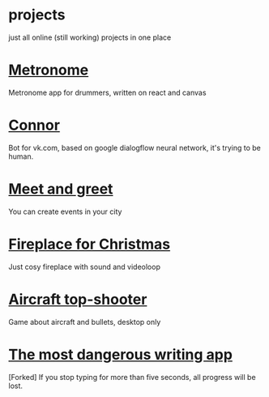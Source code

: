 # projects
just all online (still working) projects in one place

# [Metronome](https://vikegart.github.io/metronome/)
Metronome app for drummers, written on react and canvas

# [Connor](https://vk.com/wellcomeon)
Bot for vk.com, based on google dialogflow neural network, it's trying to be human.

# [Meet and greet](http://meetgreet.ml/)
You can create events in your city

# [Fireplace for Christmas](https://vikegart.github.io/cosy/)
Just cosy fireplace with sound and videoloop

# [Aircraft top-shooter](https://vikegart.github.io/)
Game about aircraft and bullets, desktop only

# [The most dangerous writing app](https://vikegart.github.io/themostdangerouswritingapp/)
[Forked] If you stop typing for more than five seconds, all progress will be lost.
